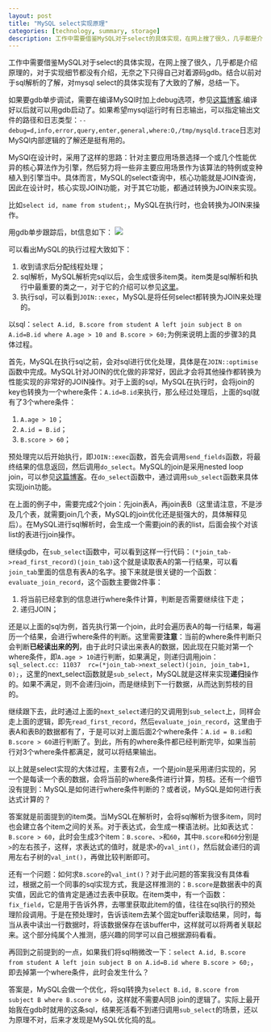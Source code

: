 ```yaml
---
layout: post
title: "MySQL select实现原理"
categories: [technology, summary, storage]
description: 工作中需要借鉴MySQL对于select的具体实现，在网上搜了很久，几乎都是介绍原理的，对于实现细节都没有介绍，无奈之下只得自己对着源码gdb。结合以前对于sql解析的了解，对mysql select的具体实现有了大致的了解，总结一下。如果要gdb单步调试，需要在编译MySQl时加上debug选项，参见
---
```


工作中需要借鉴MySQL对于select的具体实现，在网上搜了很久，几乎都是介绍原理的，对于实现细节都没有介绍，无奈之下只得自己对着源码gdb。结合以前对于sql解析的了解，对mysql select的具体实现有了大致的了解，总结一下。

如果要gdb单步调试，需要在编译MySQl时加上debug选项，参见[这篇博客][debug].编译好以后就可以用gdb启动了。如果希望mysql运行时有日志输出，可以指定输出文件的路径和日志类型：`--debug=d,info,error,query,enter,general,where:O,/tmp/mysqld.trace`日志对MySQl内部逻辑的了解还是挺有用的。

MySQl在设计时，采用了这样的思路：针对主要应用场景选择一个或几个性能优异的核心算法作为引擎，然后努力将一些非主要应用场景作为该算法的特例或变种植入到引擎当中。具体而言，MySQL的select查询中，核心功能就是JOIN查询，因此在设计时，核心实现JOIN功能，对于其它功能，都通过转换为JOIN来实现。

比如`select id, name from student;`，MySQL在执行时，也会转换为JOIN来操作。

用gdb单步跟踪后，bt信息如下：
![][bt]

可以看出MySQL的执行过程大致如下：

1. 收到请求后分配线程处理；
2. sql解析，MySQL解析完sql以后，会生成很多item类。item类是sql解析和执行中最重要的类之一，对于它的介绍可以参见[这里][item]。
3. 执行sql，可以看到`JOIN::exec`，MySQL是将任何select都转换为JOIN来处理的。

以sql：`select A.id, B.score from student A left join subject B on A.id=B.id where A.age > 10 and B.score > 60;`为例来说明上面的步骤3的具体过程。

首先，MySQL在执行sql之前，会对sql进行优化处理，具体是在`JOIN::optimise`函数中完成。MySQL针对JOIN的优化做的非常好，因此才会将其他操作都转换为性能实现的非常好的JOIN操作。对于上面的sql，MySQL在执行时，会将join的key也转换为一个where条件：`A.id=B.id`来执行，那么经过处理后，上面的sql就有了3个where条件：

1. `A.age > 10`；
2. `A.id = B.id`；
3. `B.score > 60`；

预处理完以后开始执行，即`JOIN::exec`函数，首先会调用`send_fields`函数，将最终结果的信息返回，然后调用`do_select`。MySQL的join是采用nested loop join，可以参见[这篇博客][select]。在`do_select`函数中，通过调用`sub_select`函数来具体实现join功能。

在上面的例子中，需要完成2个join：先join表A，再join表B（这里请注意，不是涉及几个表，就需要join几个表，MySQL的join优化还是挺强大的，具体解释见后）。在MySQL进行sql解析时，会生成一个需要join的表的list，后面会挨个对该list的表进行join操作。

继续gdb，在`sub_select`函数中，可以看到这样一行代码：`(*join_tab->read_first_record)(join_tab)`这个就是读取表A的第一行结果，可以看`join_tab`里面的信息有表A的名字。接下来就是很关键的一个函数：`evaluate_join_record`，这个函数主要做2件事：

1. 将当前已经拿到的信息进行where条件计算，判断是否需要继续往下走；
2. 递归JOIN；

还是以上面的sql为例，首先执行第一个join，此时会遍历表A的每一行结果，每遍历一个结果，会进行where条件的判断。这里需要**注意**：当前的where条件判断只会判断**已经读出来的列**，由于此时只读出来表A的数据，因此现在只能对第一个where条件，即`A.age > 10`进行判断，如果满足，则递归调用join：`sql_select.cc: 11037  rc=(*join_tab->next_select)(join, join_tab+1, 0);`，这里的next_select函数就是`sub_select`，MySQL就是这样来实现**递归**操作的。如果不满足，则不会递归join，而是继续到下一行数据，从而达到剪枝的目的。

继续跟下去，此时通过上面的`next_select`递归的又调用到`sub_select`上，同样会走上面的逻辑，即先`read_first_record`，然后`evaluate_join_record`，这里由于表A和表B的数据都有了，于是可以对上面后面2个where条件：`A.id = B.id`和`B.score > 60`进行判断了。到此，所有的where条件都已经判断完毕，如果当前行对3个where条件都满足，就可以将结果输出。

以上就是select实现的大体过程，主要有2点，一个是join是采用递归实现的，另一个是每读一个表的数据，会将当前的where条件进行计算，剪枝。还有一个细节没有提到：MySQL是如何进行where条件判断的？或者说，MySQL是如何进行表达式计算的？

答案就是前面提到的item类。当MySQL在解析时，会将sql解析为很多item，同时也会建立各个item之间的关系。对于表达式，会生成一棵语法树。比如表达式：`B.score > 60`，此时会生成3个item：`B.score`、`>`和`60`，其中`B.score`和`60`分别是`>`的左右孩子，这样，求表达式的值时，就是求`>`的`val_int()`，然后就会递归的调用左右子树的`val_int()`，再做比较判断即可。

还有一个问题：如何求`B.score`的`val_int()`？对于此问题的答案我没有具体看过，根据之前一个同事的sql实现方式，我是这样推测的：`B.score`是数据表中的真实值，因此它的值肯定是通过去表中获取。在item类中，有一个函数：`fix_field`，它是用于告诉外界，去哪里获取此item的值，往往在sql执行的预处理阶段调用。于是在预处理时，告诉该item去某个固定buffer读取结果，同时，每当从表中读出一行数据时，将该数据保存在该buffer中，这样就可以将两者关联起来。这个部分纯属个人推测，感兴趣的同学可以自己根据源码看看。

再回到之前提到的一点，如果我们将sql稍微改一下：`select A.id, B.score from student A left join subject B on A.id=B.id where B.score > 60;`，即去掉第一个where条件，此时会发生什么？

答案是，MySQL会做一个优化，将sql转换为`select B.id, B.score from subject B where B.score > 60`，这样就不需要A同B join的逻辑了。实际上最开始我在gdb时就用的这条sql，结果死活看不到递归调用`sub_select`的场景，还以为原理不对，后来才发现是MySQL优化捣的乱。










[bt]:/image/gdb_mysql.JPG 
[debug]:http://www.cnblogs.com/end/archive/2011/05/18/2050277.html
[item]:http://dev.mysql.com/doc/internals/en/item-class.html
[select]:http://blog.csdn.net/tonyxf121/article/details/7796657

